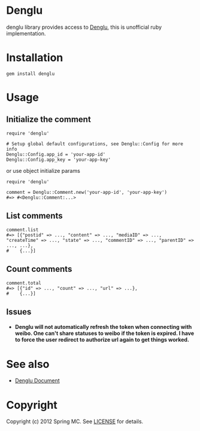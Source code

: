 # Denglu

denglu library provides access to [Denglu](http://www.denglu.cc), this is unofficial ruby implementation.

# Installation

    gem install denglu

# Usage

## Initialize the comment

    require 'denglu'

    # Setup global default configurations, see Denglu::Config for more info
    Denglu::Config.app_id = 'your-app-id'
    Denglu::Config.app_key = 'your-app-key'

or use object initialize params

    require 'denglu'

    comment = Denglu::Comment.new('your-app-id', 'your-app-key')
    #=> #<Denglu::Comment:...>

## List comments

    comment.list
    #=> [{"postid" => ..., "content" => ..., "mediaID" => ..., "createTime" => ..., "state" => ..., "commentID" => ..., "parentID" => ..., ...},
    #    {...}]

## Count comments

    comment.total
    #=> [{"id" => ..., "count" => ..., "url" => ...},
    #    {...}]
## Issues
* #### Denglu will not automatically refresh the token when connecting with weibo. One can't share statuses to weibo if the token is expired. I have to force the user redirect to authorize url again to get things worked.
# See also

* [Denglu Document](http://developer.denglu.cc/)

# Copyright

Copyright (c) 2012 Spring MC. See [LICENSE](http://github.com/mcspring/denglu/raw/master/LICENSE) for details.

